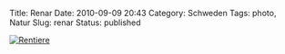 Title: Renar
Date: 2010-09-09 20:43
Category: Schweden
Tags: photo, Natur
Slug: renar
Status: published

[![Rentiere](/pic/renarbw_s.jpg "Rentiere")](/pic/renarbw_l.jpg)

